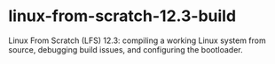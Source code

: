 # linux-from-scratch-12.3-build
Linux From Scratch (LFS) 12.3: compiling a working Linux system from source, debugging build issues, and configuring the bootloader.
